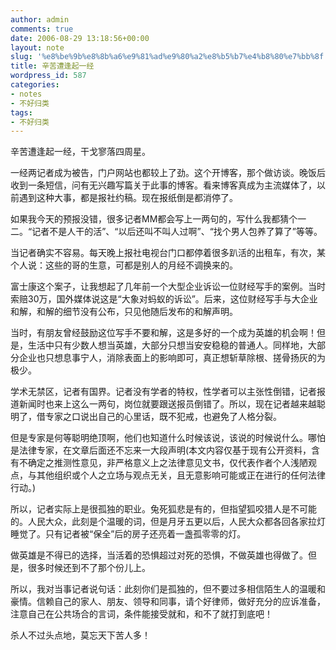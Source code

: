 ```yaml
---
author: admin
comments: true
date: 2006-08-29 13:18:56+00:00
layout: note
slug: '%e8%be%9b%e8%8b%a6%e9%81%ad%e9%80%a2%e8%b5%b7%e4%b8%80%e7%bb%8f'
title: 辛苦遭逢起一经
wordpress_id: 587
categories:
- notes
- 不好归类
tags:
- 不好归类
---
```


辛苦遭逢起一经，干戈寥落四周星。

一经两记者成为被告，门户网站也都较上了劲。这个开博客，那个做访谈。晚饭后收到一条短信，问有无兴趣写篇关于此事的博客。看来博客真成为主流媒体了，以前遇到这种大事，都是报社约稿。现在报纸倒是都消停了。

如果我今天的预报没错，很多记者MM都会写上一两句的，写什么我都猜个一二。“记者不是人干的活”、“以后还叫不叫人过啊”、“找个男人包养了算了”等等。

当记者确实不容易。每天晚上报社电视台门口都停着很多趴活的出租车，有次，某个人说：这些的哥的生意，可都是别人的月经不调换来的。

富士康这个案子，让我想起了几年前一个大型企业诉讼一位财经写手的案例。当时索赔30万，国外媒体说这是“大象对蚂蚁的诉讼”。后来，这位财经写手与大企业和解，和解的细节没有公布，只见他随后发布的和解声明。

当时，有朋友曾经鼓励这位写手不要和解，这是多好的一个成为英雄的机会啊！但是，生活中只有少数人想当英雄，大部分只想当安安稳稳的普通人。同样地，大部分企业也只想息事宁人，消除表面上的影响即可，真正想斩草除根、搓骨扬灰的为极少。

学术无禁区，记者有国界。记者没有学者的特权，性学者可以主张性倒错，记者报道新闻时也来上这么一两句，岗位就要跟送报员倒错了。所以，现在记者越来越聪明了，借专家之口说出自己的心里话，既不犯戒，也避免了人格分裂。

但是专家是何等聪明绝顶啊，他们也知道什么时候该说，该说的时候说什么。哪怕是法律专家，在文章后面还不忘来一大段声明(本文内容仅基于现有公开资料，含有不确定之推测性意见，非严格意义上之法律意见文书，仅代表作者个人浅陋观点，与其他组织或个人之立场与观点无关，且无意影响可能或正在进行的任何法律行动。)

所以，记者实际上是很孤独的职业。兔死狐悲是有的，但指望狐咬猎人是不可能的。人民大众，此刻是个温暖的词，但是月牙五更以后，人民大众都各回各家拉灯睡觉了。只有记者被“保全”后的房子还亮着一盏孤零零的灯。

做英雄是不得已的选择，当活着的恐惧超过对死的恐惧，不做英雄也得做了。但是，很多时候还到不了那个份儿上。

所以，我对当事记者说句话：此刻你们是孤独的，但不要过多相信陌生人的温暖和豪情。信赖自己的家人、朋友、领导和同事，请个好律师，做好充分的应诉准备，注意自己在公共场合的言词，条件能接受就和，和不了就打到底吧！

杀人不过头点地，莫忘天下苦人多！

